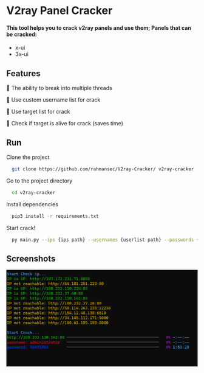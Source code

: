 
# V2ray Panel Cracker

#### This tool helps you to crack v2ray panels and use them; Panels that can be cracked:
- x-ui
- 3x-ui


## Features

🔷 The ability to break into multiple threads

🔷 Use custom username list for crack

🔷 Use target list for crack

🔷 Check if target is alive for crack (saves time)

## Run

Clone the project

```bash
  git clone https://github.com/rahmansec/V2ray-Cracker/ v2ray-cracker
```

Go to the project directory

```bash
  cd v2ray-cracker
```

Install dependencies

```bash
  pip3 install -r requirements.txt
```

Start crack!

```bash
  py main.py --ips {ips path} --usernames {userlist path} --passwords {passlist path} --thread 20 
```


## Screenshots

![App Screenshot](https://github.com/rahmansec/V2ray-Cracker/raw/test/Screenshot.png)

